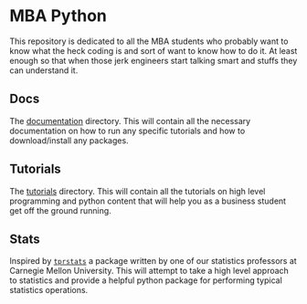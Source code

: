 # MBA Python

This repository is dedicated to all the MBA students who probably want to know what
the heck coding is and sort of want to know how to do it. At least enough so that when
those jerk engineers start talking smart and stuffs they can understand it.

## Docs

The [documentation](./docs) directory. This will contain all the necessary documentation
on how to run any specific tutorials and how to download/install any packages.

## Tutorials

The [tutorials](./tutorials) directory. This will contain all the tutorials on high level
programming and python content that will help you as a business student get off the ground
running.

## Stats

Inspired by [`tprstats`](https://github.com/dnepple/tprstats) a package written by one of our 
statistics professors at Carnegie Mellon University. This will attempt  to take a high level 
approach to statistics and provide a helpful python package for performing typical statistics
operations.
